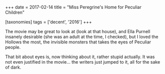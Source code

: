 +++
date = 2017-02-14
title = "Miss Peregrine's Home for Peculiar Children"

[taxonomies]
tags = ['decent', '2016']
+++

The movie may be great to look at (look at that house), and Ella Purnell
insanely desirable (she was an adult at the time, I checked), but I
loved the Hollows the most, the invisible monsters that takes the eyes
of Peculiar people.

That bit about eyes is, now thinking about it, rather stupid actually.
It was not even justified in the movie\... the writers just jumped to
it, all for the sake of dark.
